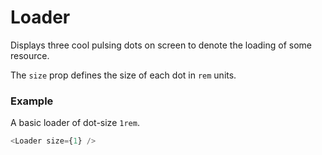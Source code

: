 # Loader

Displays three cool pulsing dots on screen to denote the loading of some resource.

The `size` prop defines the size of each dot in `rem` units.

### Example

A basic loader of dot-size `1rem`.

```javascript
<Loader size={1} />
```
